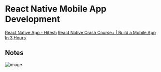 # React Native Mobile App Development

[React Native App - Hitesh](https://youtu.be/kGtEax1WQFg?list=PLRAV69dS1uWSjBBJ-egNNOd4mdblt1P4c)
[React Native Crash Course+ | Build a Mobile App In 3 Hours](https://youtu.be/bCpFbERgj7s)



## Notes

![image](https://github.com/user-attachments/assets/479bd19d-05ab-4ff0-994e-e110e7ed021d)



